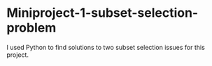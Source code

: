 # Miniproject-1-subset-selection-problem
I used Python to find solutions to two subset selection issues for this project.
